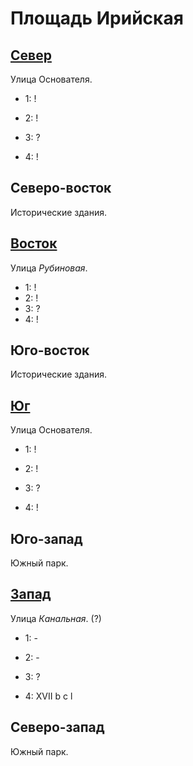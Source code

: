 # Площадь Ирийская

## [Север](./520130.md)

Улица Основателя.

* 1:    !
* 2:    !

* 3:    ?
* 4:    !

## Северо-восток

Исторические здания.

## [Восток](./540140.md)

Улица *Рубиновая*.

* 1:    !
* 2:    !
* 3:    ?
* 4:    !

## Юго-восток

Исторические здания.

## [Юг](./520145.md)

Улица Основателя.

* 1:    !
* 2:    !

* 3:    ?
* 4:    !

## Юго-запад

Южный парк.

## [Запад](./510140.md)

Улица *Канальная*. (?)

* 1:    -
* 2:    -

* 3:    ?
* 4:    XVII    b   c   l

## Северо-запад

Южный парк.

